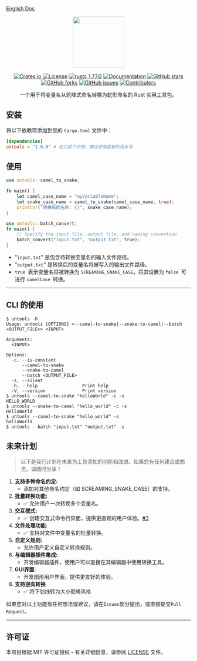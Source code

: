 
[English Doc](https://github.com/08820048/untools/blob/master/README.md)
<div align="center">
    <img src="https://images.waer.ltd/notes/untools.png" width="140px" />

[![Crates.io](https://img.shields.io/crates/d/untools.svg)](https://crates.io/crates/untools)
[![License](https://img.shields.io/github/license/08820048/untools)](https://github.com/08820048/untools/blob/master/LICENSE)
[![rustc 1.77.0](https://img.shields.io/badge/rust-1.77.0-orange.svg)](https://img.shields.io/badge/rust-1.77.0-orange.svg)
[![Documentation](https://docs.rs/console/badge.svg)](https://docs.rs/untools)
[![GitHub stars](https://img.shields.io/github/stars/08820048/untools)](https://github.com/08820048/untools/stargazers)
[![GitHub forks](https://img.shields.io/github/forks/08820048/untools)](https://github.com/08820048/untools/network/members)
[![GitHub issues](https://img.shields.io/github/issues/08820048/untools)](https://github.com/08820048/untools/issues)
[![Contributors](https://img.shields.io/github/contributors/08820048/untools?style=flat-square)](https://github.com/08820048/untools/graphs/contributors)


一个用于将变量名从驼峰式命名转换为蛇形命名的 Rust 实用工具包。
</div>


## 安装

将以下依赖项添加到您的 `Cargo.toml` 文件中：

```toml
[dependencies]
untools = "1.0.0" # 这只是个示例，建议使用最新的版本号
```

## 使用

```rust
use untools::camel_to_snake;

fn main() {
    let camel_case_name = "myVariableName";
    let snake_case_name = camel_to_snake(camel_case_name, true);
    println!("转换后的名称: {}", snake_case_name);
}
```

```rust
use untools::batch_convert;
fn main() {
    // Specify the input file, output file, and naming convention
    batch_convert("input.txt", "output.txt", true);
}
```

- "`input.txt`" 是包含待转换变量名的输入文件路径。
- "`output.txt`" 是转换后的变量名将被写入的输出文件路径。
- `true `表示变量名将被转换为 `SCREAMING_SNAKE_CASE`。将其设置为 `false `可进行 `camelCase `转换。

------------------

## CLI 的使用
```shell
$ untools -h
Usage: untools [OPTIONS] <--camel-to-snake|--snake-to-camel|--batch <OUTPUT_FILE>> <INPUT>

Arguments:
  <INPUT>

Options:
  -c, --is-constant
      --camel-to-snake
      --snake-to-camel
      --batch <OUTPUT_FILE>
  -s, --silent
  -h, --help                 Print help
  -V, --version              Print version
$ untools --camel-to-snake "helloWorld" -c -s
HELLO_WORLD
$ untools --snake-to-camel "hello_world" -c -s
HelloWorld
$ untools --camel-to-snake "hello_world" -s
helloWorld
$ untools --batch "input.txt" "output.txt" -s 
```

## 未来计划

> 以下是我们计划在未来为工具添加的功能和改进。如果您有任何建议或想法，请随时分享！

1. **支持多种命名约定:**
   - 添加对其他命名约定（如 SCREAMING_SNAKE_CASE）的支持。
2. **批量转换功能:**
   - :white_check_mark: 允许用户一次转换多个变量名。
3. **交互模式:**
   - :white_check_mark: 创建交互式命令行界面，提供更直观的用户体验。[#3](https://github.com/08820048/untools/pull/3)
4. **文件处理功能:**
   - :white_check_mark: 支持对文件中变量名的批量转换。
5. **自定义规则:**
   - 允许用户定义自定义转换规则。
6. **与编辑器插件集成:**
   - 开发编辑器插件，使用户可以直接在其编辑器中使用转换工具。
7. **GUI界面:**
   - 开发图形用户界面，提供更友好的体验。
8. **支持逆向转换**
   - :white_check_mark: 将下划线转为大小驼峰风格

如果您对以上功能有任何想法或建议，请在`Issues`部分提出，或直接提交`Pull Request`。

----

## 许可证

本项目根据 MIT 许可证授权 - 有关详细信息，请参阅 [LICENSE](https://github.com/08820048/untools/blob/master/LICENSE) 文件。

